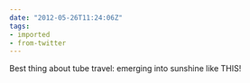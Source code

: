 ```yaml
---
date: "2012-05-26T11:24:06Z"
tags:
- imported
- from-twitter
---
```

Best thing about tube travel: emerging into sunshine like THIS\!
